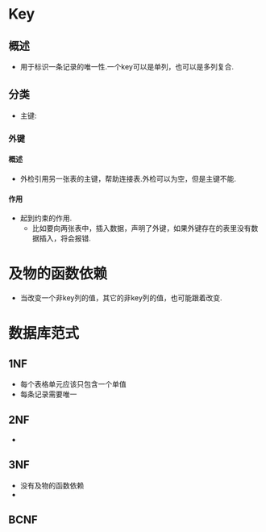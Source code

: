 # Key
## 概述
- 用于标识一条记录的唯一性.一个key可以是单列，也可以是多列复合.

## 分类
- 主键:

### 外键
#### 概述
- 外检引用另一张表的主键，帮助连接表.外检可以为空，但是主键不能.

#### 作用
- 起到约束的作用.
	- 比如要向两张表中，插入数据，声明了外键，如果外键存在的表里没有数据插入，将会报错.

# 及物的函数依赖
- 当改变一个非key列的值，其它的非key列的值，也可能跟着改变.


# 数据库范式
## 1NF
- 每个表格单元应该只包含一个单值
- 每条记录需要唯一

## 2NF
- 

## 3NF
- 没有及物的函数依赖
- 

## BCNF